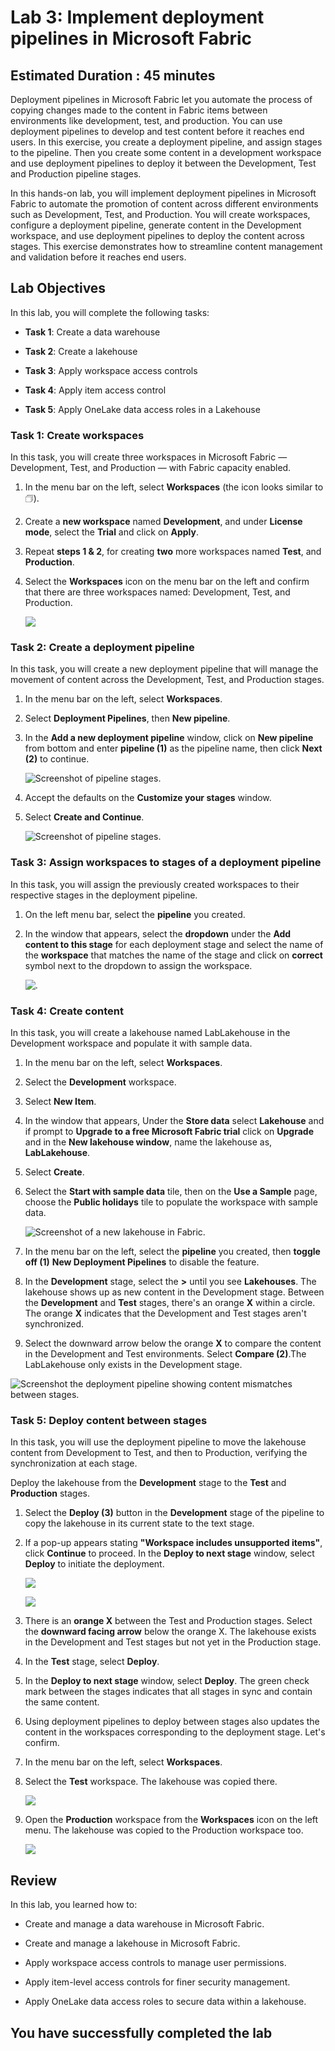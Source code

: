 # Lab 3: Implement deployment pipelines in Microsoft Fabric

## Estimated Duration : 45 minutes

Deployment pipelines in Microsoft Fabric let you automate the process of copying   changes made to the content in Fabric items between environments like development, test, and production. You can use deployment pipelines to develop and test content before it reaches end users. In this exercise, you create a deployment pipeline, and assign stages to the pipeline. Then you create some content in a development workspace and use deployment pipelines to deploy it between the Development, Test and Production pipeline stages.

In this hands-on lab, you will implement deployment pipelines in Microsoft Fabric to automate the promotion of content across different environments such as Development, Test, and Production. You will create workspaces, configure a deployment pipeline, generate content in the Development workspace, and use deployment pipelines to deploy the content across stages. This exercise demonstrates how to streamline content management and validation before it reaches end users.

## Lab Objectives

In this lab, you will complete the following tasks:

- **Task 1**: Create a data warehouse

- **Task 2**: Create a lakehouse

- **Task 3**: Apply workspace access controls

- **Task 4**: Apply item access control

- **Task 5**: Apply OneLake data access roles in a Lakehouse

### Task 1: Create workspaces

In this task, you will create three workspaces in Microsoft Fabric — Development, Test, and Production — with Fabric capacity enabled.

1. In the menu bar on the left, select **Workspaces** (the icon looks similar to &#128455;).
   
1. Create a **new workspace** named **Development<inject key="DeploymentID" enableCopy="false"/>**, and under **License mode**, select the **Trial** and click on **Apply**.
   
1. Repeat **steps 1 & 2**, for creating **two** more workspaces named **Test<inject key="DeploymentID" enableCopy="false"/>**, and **Production<inject key="DeploymentID" enableCopy="false"/>**.
   
1. Select the **Workspaces** icon on the menu bar on the left and confirm that there are three workspaces named:  Development<inject key="DeploymentID" enableCopy="false"/>, Test<inject key="DeploymentID" enableCopy="false"/>, and Production<inject key="DeploymentID" enableCopy="false"/>.

   ![](./Images/lab5u180.png)

### Task 2: Create a deployment pipeline

In this task, you will create a new deployment pipeline that will manage the movement of content across the Development, Test, and Production stages.

1. In the menu bar on the left, select **Workspaces**.
   
3. Select **Deployment Pipelines**, then **New pipeline**.
   
5. In the **Add a new deployment pipeline** window, click on **New pipeline** from bottom and enter **pipeline<inject key="DeploymentID" enableCopy="false"/> (1)** as the pipeline name, then click **Next (2)** to continue.

   ![Screenshot of pipeline stages.](./Images/lab5u18.png)
   
7. Accept the defaults on the **Customize your stages** window.

8. Select **Create and Continue**.

   ![Screenshot of pipeline stages.](./Images/lab5u19.png)

### Task 3: Assign workspaces to stages of a deployment pipeline

In this task, you will assign the previously created workspaces to their respective stages in the deployment pipeline.

1. On the left menu bar, select the **pipeline** you created.
   
3. In the window that appears, select the **dropdown** under the **Add content to this stage** for each deployment stage and select the name of the **workspace** that matches the name of the stage and click on **correct** symbol next to the dropdown to assign the workspace.

   ![.](./Images/deployment-pipeline12.png)

### Task 4: Create content

In this task, you will create a lakehouse named LabLakehouse in the Development workspace and populate it with sample data.

1. In the menu bar on the left, select **Workspaces**.
   
3. Select the **Development<inject key="DeploymentID" enableCopy="false"/>** workspace.
   
5. Select **New Item**.
   
7. In the window that appears, Under the **Store data** select **Lakehouse** and if prompt to **Upgrade to a free Microsoft Fabric trial** click on **Upgrade** and in the **New lakehouse window**, name the lakehouse as, **LabLakehouse<inject key="DeploymentID" enableCopy="false"/>**.
   
9. Select **Create**.
    
11. Select the **Start with sample data** tile, then on the **Use a Sample** page, choose the **Public holidays** tile to populate the workspace with sample data.

    ![Screenshot of a new lakehouse in Fabric.](./Images/lab5u14.png)

12. In the menu bar on the left, select the **pipeline<inject key="DeploymentID" enableCopy="false"/>** you created, then **toggle off (1)** **New Deployment Pipelines** to disable the feature.
    
14. In the **Development** stage, select the **>** until you see **Lakehouses**. The lakehouse shows up as new content in the Development stage. Between the **Development** and **Test** stages, there's an orange **X** within a circle. The orange **X** indicates that the Development and Test stages aren't synchronized.
    
16. Select the downward arrow below the orange **X** to compare the content in the Development and Test environments. Select **Compare (2)**.The LabLakehouse only exists in the Development stage.  

  ![Screenshot the deployment pipeline showing content mismatches between stages.](./Images/lab5u20.png)

### Task 5: Deploy content between stages

In this task, you will use the deployment pipeline to move the lakehouse content from Development to Test, and then to Production, verifying the synchronization at each stage.

Deploy the lakehouse from the **Development** stage to the **Test** and **Production** stages.

1. Select the **Deploy (3)** button in the **Development** stage of the pipeline to copy the lakehouse in its current state to the text stage.

3. If a pop-up appears stating **"Workspace includes unsupported items"**, click **Continue** to proceed. In the **Deploy to next stage** window, select **Deploy** to initiate the deployment.

   ![](./Images/lab5u201.png)

   ![](./Images/lab5u202.png)
   
5. There is an **orange X** between the Test and Production stages. Select the **downward facing arrow** below the orange X. The lakehouse exists in the Development and Test stages but not yet in the Production stage.
   
7. In the **Test** stage, select **Deploy**.
   
9. In the **Deploy to next stage** window, select **Deploy**. The green check mark between the stages indicates that all stages in sync and contain the same content.
    
11. Using deployment pipelines to deploy between stages also updates the content in the workspaces corresponding to the deployment stage. Let's confirm.
    
13. In the menu bar on the left, select **Workspaces**.
    
15. Select the **Test<inject key="DeploymentID" enableCopy="false"/>** workspace. The lakehouse was copied there.

    ![](./Images/lab5u203.png)
    
17. Open the **Production<inject key="DeploymentID" enableCopy="false"/>** workspace from the **Workspaces** icon on the left menu. The lakehouse was copied to the Production workspace too.

    ![](./Images/lab5u204.png)

## Review

In this lab, you learned how to:

- Create and manage a data warehouse in Microsoft Fabric.

- Create and manage a lakehouse in Microsoft Fabric.

- Apply workspace access controls to manage user permissions.

- Apply item-level access controls for finer security management.

- Apply OneLake data access roles to secure data within a lakehouse.

## You have successfully completed the lab
